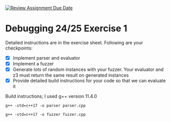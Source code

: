 [![Review Assignment Due Date](https://classroom.github.com/assets/deadline-readme-button-22041afd0340ce965d47ae6ef1cefeee28c7c493a6346c4f15d667ab976d596c.svg)](https://classroom.github.com/a/3MmVbb7f)
# Debugging 24/25 Exercise 1

Detailed instructions are in the exercise sheet. Following are your checkpoints:

- [x] Implement parser and evaluator
- [x] Implement a fuzzer
- [x] Generate *lots* of random instances with your fuzzer. Your evaluator and z3 must return the same result on generated instances
- [x] Provide detailed build instructions for your code so that we can evaluate it

Build instructions;
I used g++ version 11.4.0

```
g++ -std=c++17 -o parser parser.cpp
```

```
g++ -std=c++17 -o fuzzer fuzzer.cpp
```

